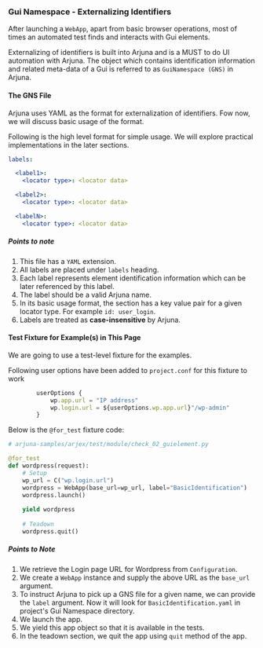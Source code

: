 ### Gui Namespace - Externalizing Identifiers

After launching a `WebApp`, apart from basic browser operations, most of times an automated test finds and interacts with Gui elements.

Externalizing of identifiers is built into Arjuna and is a MUST to do UI automation with Arjuna. The object which contains identification information and related meta-data of a Gui is referred to as `GuiNamespace (GNS)` in Arjuna.

#### The GNS File

Arjuna uses YAML as the format for externalization of identifiers. Fow now, we will discuss basic usage of the format.

Following is the high level format for simple usage. We will explore practical implementations in the later sections.

```YAML
labels:

  <label1>:
    <locator type>: <locator data>

  <label2>:
    <locator type>: <locator data>

  <labelN>:
    <locator type>: <locator data>
```

##### Points to note
1. This file has a `YAML` extension.
2. All labels are placed under `labels` heading.
3. Each label represents element identification information which can be later referenced by this label.
3. The label should be a valid Arjuna name.
4. In its basic usage format, the section has a key value pair for a given locator type. For example `id: user_login`.
5. Labels are treated as **case-insensitive** by Arjuna.

#### Test Fixture for Example(s) in This Page

We are going to use a test-level fixture for the examples.

Following user options have been added to `project.conf` for this fixture to work

```javascript
        userOptions {
	        wp.app.url = "IP address"
	        wp.login.url = ${userOptions.wp.app.url}"/wp-admin"
        }
```

Below is the `@for_test` fixture code:

```python
# arjuna-samples/arjex/test/module/check_02_guielement.py

@for_test
def wordpress(request):
    # Setup
    wp_url = C("wp.login.url")
    wordpress = WebApp(base_url=wp_url, label="BasicIdentification")
    wordpress.launch()
    
    yield wordpress
    
    # Teadown    
    wordpress.quit()
```

##### Points to Note
1. We retrieve the Login page URL for Wordpress from `Configuration`.
2. We create a `WebApp` instance and supply the above URL as the `base_url` argument.
3. To instruct Arjuna to pick up a GNS file for a given name, we can provide the `label` argument. Now it will look for `BasicIdentification.yaml` in project's Gui Namespace directory.
3. We launch the app.
4. We yield this app object so that it is available in the tests.
5. In the teadown section, we quit the app using `quit` method of the app.
